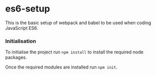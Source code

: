 # es6-setup

This is the basic setup of webpack and babel to be used when coding JavaScript ES6.

### Initialisation

To initialise the project run `npm install` to install the required node packages.

Once the required modules are installed run `npm init`.